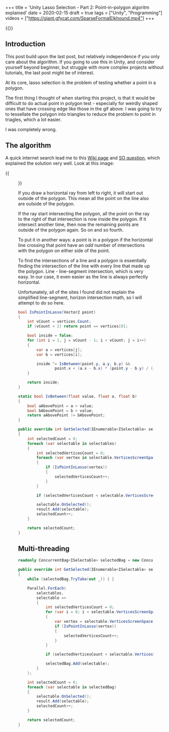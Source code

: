 +++
title = 'Unity Lasso Selection - Part 2: Point-in-polygon algoritm explained'
date = 2020-02-15
draft = true
tags = ["Unity", "Programming"]
videos = ["https://giant.gfycat.com/SparseFormalElkhound.mp4"]
+++

{{<gfycat SparseFormalElkhound controls muted loop>}}

## Introduction

This post build upon the last post, but relatively independence if you only care about the algorithm. If you going to use this in Unity, and consider yourself beyond beginner, but struggle with more complex projects without tutorials, the last post might be of interest.

At its core, lasso selection is the problem of testing whether a point in a polygon.

The first thing I thought of when starting this project, is that it would be difficult to do actual point in polygon test - especially for weirdly shaped ones that have crossing edge like those in the gif above. I was going to try to tessellate the polygon into triangles to reduce the problem to point in triagles, which a lot easier.

I was completely wrong.
 <!--more--> 

## The algorithm


A quick internet search lead me to this [Wiki page](https://en.wikipedia.org/wiki/Point_in_polygon) and [SO question](https://stackoverflow.com/questions/217578/how-can-i-determine-whether-a-2d-point-is-within-a-polygon), which explained the solution very well. Look at this image:

{{<figure src="/img/unity-lasso-selection/recursive-even-polygon.svg" title="By Melchoir - Own work. The algorithm is described at Wise, Stephen (2002). GIS Basics. CRC Press. pp. 66–67. ISBN 0415246512. That source depicts the algorithm in Figure 4.6 on page 67, which is similar in spirit but does not use color or numerical labels., CC BY-SA 3.0, https://commons.wikimedia.org/w/index.php?curid=2974468">}}

If you draw a horizontal ray from left to right, it will start out outside of the polygon. This mean all the point on the line also are outside of the polygon.

If the ray start intersecting the polygon, all the point on the ray to the right of that intersection is now inside the polygon. If it intersect another time, then now the remaining points are outside of the polygon again. So on and so fourth.

To put it in another ways: a point is in a polygon if the horizontal line crossing that point have an *odd* number of intersections with the polygon on either side of the point.

To find the intersections of a line and a polygon is essentially finding the intersection of the line with every line that made up the polygon. Line - line-segment intersection, which is very easy. In our case, it even easier as the line is always perfectly horizontal.

Unfortunately, all of the sites I found did not explain the simplified line-segment, horizon intersection math, so I will attempt to do so here.


``` csharp
bool IsPointInLasso(Vector2 point)
{
	int vCount = vertices.Count;
	if (vCount < 2) return point == vertices[0];

	bool inside = false;
	for (int i = 1, j = vCount - 1; i < vCount; j = i++)
	{
		var a = vertices[j];
		var b = vertices[i];

		inside ^= IsBetween(point.y, a.y, b.y) &&
                point.x < (a.x - b.x) * (point.y - b.y) / (a.y - b.y) + b.x;
	}

	return inside;
}

static bool IsBetween(float value, float a, float b)
{
	bool aAbovePoint = a > value;
	bool bAbovePoint = b > value;
	return aAbovePoint != bAbovePoint;
}
```

``` csharp
public override int GetSelected(IEnumerable<ISelectable> selectables, ref List<ISelectable> result)
{
	int selectedCount = 0;
	foreach (var selectable in selectables)
	{
		int selectedVerticesCount = 0;
		foreach (var vertex in selectable.VerticesScreenSpace)
		{
			if (IsPointInLasso(vertex))
			{
				selectedVerticesCount++;
			}
		}

		if (selectedVerticesCount < selectable.VerticesScreenSpace.Length / 2f) continue;

		selectable.OnSelected();
		result.Add(selectable);
		selectedCount++;
	}

	return selectedCount;
}
```

## Multi-threading

``` csharp
readonly ConcurrentBag<ISelectable> selectedBag = new ConcurrentBag<ISelectable>();

public override int GetSelected(IEnumerable<ISelectable> selectables, ICollection<ISelectable> result)
{
	while (selectedBag.TryTake(out _)) { }

	Parallel.ForEach(
		selectables,
		selectable =>
		{
			int selectedVerticesCount = 0;
			for (var i = 0; i < selectable.VerticesScreenSpace.Length; i++)
			{
				var vertex = selectable.VerticesScreenSpace[i];
				if (IsPointInLasso(vertex))
				{
					selectedVerticesCount++;
				}
			}

			if (selectedVerticesCount < selectable.VerticesScreenSpace.Length / 2f) return;

			selectedBag.Add(selectable);
		}
	);

	int selectedCount = 0;
	foreach (var selectable in selectedBag)
	{
		selectable.OnSelected();
		result.Add(selectable);
		selectedCount++;
	}

	return selectedCount;
}
```